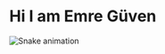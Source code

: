 <h1>Hi I am Emre Güven</h1>

![Snake animation](https://github.com/gabrielpondaco/gabrielpondaco/blob/output/github-contribution-grid-snake.svg)
